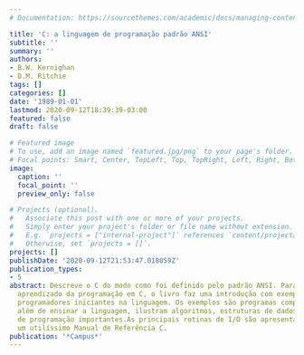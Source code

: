 ```yaml
---
# Documentation: https://sourcethemes.com/academic/docs/managing-content/

title: 'C: a linguagem de programação padrão ANSI'
subtitle: ''
summary: ''
authors:
- B.W. Kernighan
- D.M. Ritchie
tags: []
categories: []
date: '1989-01-01'
lastmod: 2020-09-12T18:39:39-03:00
featured: false
draft: false

# Featured image
# To use, add an image named `featured.jpg/png` to your page's folder.
# Focal points: Smart, Center, TopLeft, Top, TopRight, Left, Right, BottomLeft, Bottom, BottomRight.
image:
  caption: ''
  focal_point: ''
  preview_only: false

# Projects (optional).
#   Associate this post with one or more of your projects.
#   Simply enter your project's folder or file name without extension.
#   E.g. `projects = ["internal-project"]` references `content/project/deep-learning/index.md`.
#   Otherwise, set `projects = []`.
projects: []
publishDate: '2020-09-12T21:53:47.018059Z'
publication_types:
- 5
abstract: Descreve o C do modo como foi definido pelo padrão ANSI. Para auxiliar no
  aprendizado da programação em C, o livro faz uma introdução com exemplos para os
  programadores iniciantes na linguagem. Os exemplos são programas completos que,
  além de ensinar a linguagem, ilustram algoritmos, estruturas de dados e técnicas
  de programação importantes.As principais rotinas de I/O são apresentadas e inclui
  um utilíssimo Manual de Referência C.
publication: '*Campus*'
---
```

